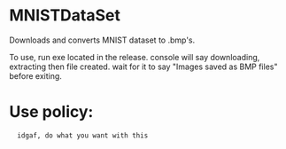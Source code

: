 # MNISTDataSet
 Downloads and converts MNIST dataset to .bmp's. 



 To use, run exe located in the release. console will say downloading, extracting then file created. wait for it to say "Images saved as BMP files" before exiting.




# Use policy:
      idgaf, do what you want with this
